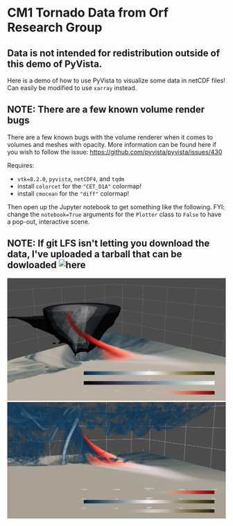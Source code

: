 # CM1 Tornado Data from Orf Research Group
## Data is not intended for redistribution outside of this demo of PyVista.

Here is a demo of how to use PyVista to visualize some data in netCDF files!
Can easily be modified to use `xarray` instead.

## NOTE: There are a few known volume render bugs
There are a few known bugs with the volume renderer when it comes to volumes and meshes with opacity. More information can be found here if you wish to follow the issue: https://github.com/pyvista/pyvista/issues/430

Requires:

- `vtk=8.2.0`, `pyvista`, `netCDF4`, and `tqdm`
- install `colorcet` for the `"CET_D1A"` colormap!
- install `cmocean` for the `"diff"` colormap!


Then open up the Jupyter notebook to get something like the following. FYI: change the `notebook=True` arguments for the `Plotter` class to `False` to have a pop-out, interactive scene.

## NOTE: If git LFS isn't letting you download the data, I've uploaded a tarball that can be dowloaded ![here](https://drive.google.com/file/d/1BNBEC21WoaNB5WA40wewDZkhUVm7tkRF/view?usp=sharing)

![image](./images/example1.png)
![image](./images/example2.png)
